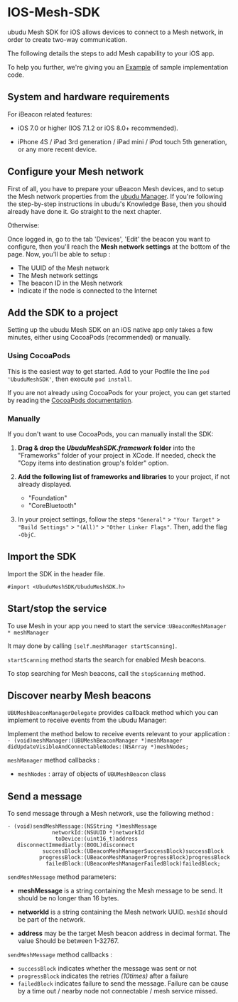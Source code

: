 # IOS-Mesh-SDK

ubudu Mesh SDK for iOS allows devices to connect to a Mesh network, in order to create two-way communication.

The following details the steps to add Mesh capability to your iOS app. 

To help you further, we're giving you an [Example](https://github.com/Ubudu/IOS-Mesh-SDK/tree/master/Example) of sample implementation code.   

## System and hardware requirements

For iBeacon related features:

- iOS 7.0 or higher (IOS 7.1.2 or iOS 8.0+ recommended).

- iPhone 4S / iPad 3rd generation / iPad mini / iPod touch 5th generation, or any more recent device.

## Configure your Mesh network 

First of all, you have to prepare your uBeacon Mesh devices, and to setup the Mesh network properties from the [ubudu Manager](https://manager.ubudu.com/). If you're following the step-by-step instructions in ubudu's Knowledge Base, then you should already have done it. Go straight to the next chapter.

Otherwise: 

Once logged in, go to the tab 'Devices', 'Edit' the beacon you want to configure, then you'll reach the **Mesh network settings** at the bottom of the page. Now, you'll be able to setup :

- The UUID of the Mesh network
- The Mesh network settings 
- The beacon ID in the Mesh network
- Indicate if the node is connected to the Internet

## Add the SDK to a project

Setting up the ubudu Mesh SDK on an iOS native app only takes a few minutes, either using CocoaPods (recommended) or manually.

### Using CocoaPods

This is the easiest way to get started. Add to your Podfile the line `pod 'UbuduMeshSDK'`, then execute `pod install`.

If you are not already using CocoaPods for your project, you can get started by reading the [CocoaPods documentation](https://guides.cocoapods.org/).


### Manually

If you don't want to use CocoaPods, you can manually install the SDK:

1. **Drag & drop the *UbuduMeshSDK.framework* folder** into the "Frameworks" folder of your project in XCode. If needed, check the "Copy items into destination group's folder" option.

2. **Add the following list of frameworks and libraries** to your project, if not already displayed.
	 - "Foundation"
	 - "CoreBluetooth"
	 

3. In your project settings, follow the steps `"General"` > `"Your Target"` > `"Build Settings"` > `"(All)"` > `"Other Linker Flags"`. Then, add the flag `-ObjC`.


## Import the SDK

Import the SDK in the header file.

`#import <UbuduMeshSDK/UbuduMeshSDK.h>` 

## Start/stop the service

To use Mesh in your app you need to start the service :`UBeaconMeshManager * meshManager` 

It may done by calling  `[self.meshManager startScanning]`.

`startScanning` method starts the search for enabled Mesh beacons.

To stop searching for Mesh beacons, call the `stopScanning` method. 


## Discover nearby Mesh beacons 

`UBUMeshBeaconManagerDelegate` provides callback method which you can implement to receive events from the ubudu Manager:

Implement the method below to receive events relevant to your application :  
`- (void)meshManager:(UBUMeshBeaconManager *)meshManager didUpdateVisibleAndConnectableNodes:(NSArray *)meshNodes;`

`meshManager` method callbacks :

- `meshNodes` : array of objects of `UBUMeshBeacon` class


## Send a message 

To send message through a Mesh network, use the following method :

```
- (void)sendMeshMessage:(NSString *)meshMessage
              networkId:(NSUUID *)networkId
               toDevice:(uint16_t)address
   disconnectImmediatly:(BOOL)disconnect
           successBlock:(UBeaconMeshManagerSuccessBlock)successBlock
          progressBlock:(UBeaconMeshManagerProgressBlock)progressBlock
            failedBlock:(UBeaconMeshManagerFailedBlock)failedBlock;
```

`sendMeshMessage` method parameters:

- **meshMessage** is a string containing the Mesh message to be send. It should be no longer than 16 bytes.

- **networkId** is a string containing the Mesh network UUID. ```meshId``` should be part of the network.

- **address** may be the target Mesh beacon address in decimal format. The value Should be between 1-32767.

`sendMeshMessage` method callbacks :

- `successBlock` indicates whether the message was sent or not
- `progressBlock` indicates the retries _(10times)_ after a failure
- `failedBlock` indicates failure to send the message. Failure can be cause by a time out / nearby node not connectable / mesh service missed.



